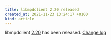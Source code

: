 ```yaml
---
title: libmpdclient 2.20 released
created_at: 2021-11-23 13:24:17 +0100
kind: article
---
```


libmpdclient [2.20](/download/libmpdclient/2/libmpdclient-2.20.tar.xz) has been released.
[Change log](https://raw.githubusercontent.com/MusicPlayerDaemon/libmpdclient/v2.20/NEWS)
